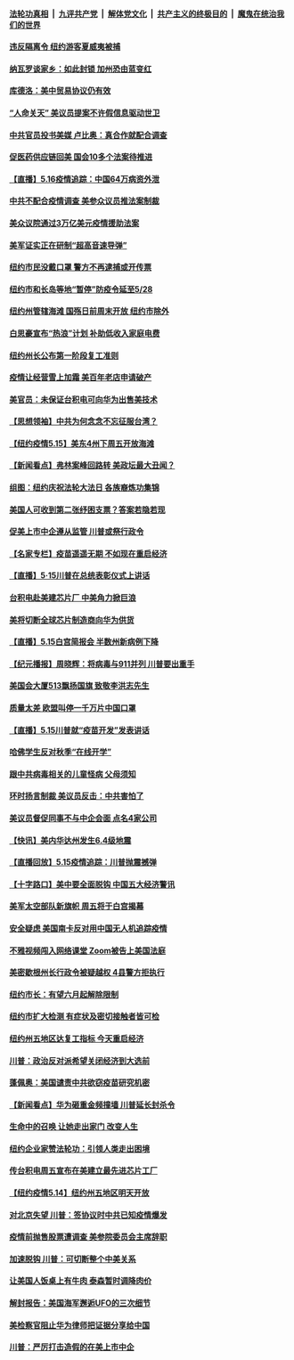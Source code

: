 ####  [法轮功真相](../../../../basic/blob/master/README.md?t=05170402) &nbsp;|&nbsp; [九评共产党](../../../../9ping.md/blob/master/README.md?t=05170402) &nbsp;|&nbsp; [解体党文化](../../../../jtdwh.md/blob/master/README.md?t=05170402)  &nbsp;|&nbsp; [共产主义的终极目的](../../../../gczydzjmd.md/blob/master/README.md?t=05170402) &nbsp;|&nbsp; [魔鬼在统治我们的世界](../../../../mgztzwmdsj.md/blob/master/README.md?t=05170402) 

#### [违反隔离令  纽约游客夏威夷被捕](../pages/nsc412/n12114930.md?t=05170402) 

#### [纳瓦罗谈家乡：如此封锁 加州恐由蓝变红](../pages/nsc412/n12114760.md?t=05170402) 

#### [库德洛：美中贸易协议仍有效](../pages/nsc412/n12114866.md?t=05170402) 

#### [“人命关天” 美议员提案不许假信息驱动世卫](../pages/nsc412/n12114792.md?t=05170402) 

#### [中共官员投书美媒 卢比奥：真合作就配合调查](../pages/nsc412/n12114709.md?t=05170402) 

#### [促医药供应链回美 国会10多个法案待推进](../pages/nsc412/n12114692.md?t=05170402) 

#### [【直播】5.16疫情追踪：中国64万病资外泄](../pages/nsc412/n12114542.md?t=05170402) 

#### [中共不配合疫情调查 美参众议员推法案制裁](../pages/nsc412/n12113326.md?t=05170402) 

#### [美众议院通过3万亿美元疫情援助法案](../pages/nsc412/n12114497.md?t=05170402) 

#### [美军证实正在研制“超高音速导弹”](../pages/nsc412/n12114188.md?t=05170402) 

#### [纽约市民没戴口罩  警方不再逮捕或开传票](../pages/nsc412/n12113855.md?t=05170402) 

#### [纽约市和长岛等地“暂停”防疫令延至5/28](../pages/nsc412/n12113811.md?t=05170402) 

#### [纽约州管辖海滩 国殇日前周末开放   纽约市除外](../pages/nsc412/n12113860.md?t=05170402) 

#### [白思豪宣布“热浪”计划  补助低收入家庭电费](../pages/nsc412/n12113796.md?t=05170402) 

#### [纽约州长公布第一阶段复工准则](../pages/nsc412/n12113906.md?t=05170402) 

#### [疫情让经营雪上加霜 美百年老店申请破产](../pages/nsc412/n12113864.md?t=05170402) 

#### [美官员：未保证台积电可向华为出售美技术](../pages/nsc412/n12113566.md?t=05170402) 

#### [【思想领袖】中共为何念念不忘征服台湾？](../pages/nsc412/n11886913.md?t=05170402) 

#### [【纽约疫情5.15】美东4州下周五开放海滩](../pages/nsc412/n12111652.md?t=05170402) 

#### [【新闻看点】弗林案峰回路转 美政坛最大丑闻？](../pages/nsc412/n12113049.md?t=05170402) 

#### [组图：纽约庆祝法轮大法日 各族裔炼功集锦](../pages/nsc412/n12096261.md?t=05170402) 

#### [美国人可收到第二张纾困支票？答案若隐若现](../pages/nsc412/n12113307.md?t=05170402) 

#### [促美上市中企遵从监管 川普或祭行政令](../pages/nsc412/n12113285.md?t=05170402) 

#### [【名家专栏】疫苗遥遥无期 不如现在重启经济](../pages/nsc412/n12110545.md?t=05170402) 

#### [【直播】5·15川普在总统表彰仪式上讲话](../pages/nsc412/n12112699.md?t=05170402) 

#### [台积电赴美建芯片厂 中美角力掀巨浪](../pages/nsc412/n12112963.md?t=05170402) 

#### [美将切断全球芯片制造商向华为供货](../pages/nsc412/n12112865.md?t=05170402) 

#### [【直播】5.15白宫简报会 半数州新病例下降](../pages/nsc412/n12112673.md?t=05170402) 

#### [【纪元播报】周晓辉：将病毒与911并列 川普要出重手](../pages/nsc412/n12110571.md?t=05170402) 

#### [美国会大厦513飘扬国旗 致敬李洪志先生](../pages/nsc412/n12112087.md?t=05170402) 

#### [质量太差 欧盟叫停一千万片中国口罩](../pages/nsc412/n12112723.md?t=05170402) 

#### [【直播】5.15川普就“疫苗开发”发表讲话](../pages/nsc412/n12112672.md?t=05170402) 

#### [哈佛学生反对秋季“在线开学”](../pages/nsc412/n12112797.md?t=05170402) 

#### [跟中共病毒相关的儿童怪病 父母须知](../pages/nsc412/n12112558.md?t=05170402) 

#### [环时扬言制裁 美议员反击：中共害怕了](../pages/nsc412/n12112577.md?t=05170402) 

#### [美议员督促同事不与中企会面 点名4家公司](../pages/nsc412/n12111778.md?t=05170402) 

#### [【快讯】美内华达州发生6.4级地震](../pages/nsc412/n12112055.md?t=05170402) 

#### [【直播回放】5.15疫情追踪：川普抛震撼弹](../pages/nsc412/n12111731.md?t=05170402) 

#### [【十字路口】美中要全面脱钩 中国五大经济警讯](../pages/nsc412/n12110809.md?t=05170402) 

#### [美军太空部队新旗帜 周五将于白宫揭幕](../pages/nsc412/n12111269.md?t=05170402) 

#### [安全疑虑 美国南卡反对用中国无人机追踪疫情](../pages/nsc412/n12111065.md?t=05170402) 

#### [不雅视频闯入网络课堂 Zoom被告上美国法庭](../pages/nsc412/n12110573.md?t=05170402) 

#### [美密歇根州长行政令被疑越权 4县警方拒执行](../pages/nsc412/n12110983.md?t=05170402) 

#### [纽约市长：有望六月起解除限制](../pages/nsc412/n12110864.md?t=05170402) 

#### [纽约市扩大检测  有症状及密切接触者皆可检](../pages/nsc412/n12110872.md?t=05170402) 

#### [纽约州五地区达复工指标 今天重启经济](../pages/nsc412/n12110857.md?t=05170402) 

#### [川普：政治反对派希望关闭经济到大选前](../pages/nsc412/n12109474.md?t=05170402) 

#### [蓬佩奥：美国谴责中共欲窃疫苗研究机密](../pages/nsc412/n12110340.md?t=05170402) 

#### [【新闻看点】华为砸重金频撞墙 川普延长封杀令](../pages/nsc412/n12109369.md?t=05170402) 

#### [生命中的召唤 让她走出家门 改变人生](../pages/nsc412/n12109326.md?t=05170402) 

#### [纽约企业家赞法轮功：引领人类走出困境](../pages/nsc412/n12106267.md?t=05170402) 

#### [传台积电周五宣布在美建立最先进芯片工厂](../pages/nsc412/n12109634.md?t=05170402) 

#### [【纽约疫情5.14】纽约州五地区明天开放](../pages/nsc412/n12108168.md?t=05170402) 

#### [对北京失望 川普：签协议时中共已知疫情爆发](../pages/nsc412/n12109191.md?t=05170402) 

#### [疫情前抛售股票遭调查 美参院委员会主席辞职](../pages/nsc412/n12109402.md?t=05170402) 

#### [加速脱钩 川普：可切断整个中美关系](../pages/nsc412/n12109208.md?t=05170402) 

#### [让美国人饭桌上有牛肉 泰森暂时调降肉价](../pages/nsc412/n12108999.md?t=05170402) 

#### [解封报告：美国海军邂逅UFO的三次细节](../pages/nsc412/n12108940.md?t=05170402) 

#### [美检察官阻止华为律师把证据分享给中国](../pages/nsc412/n12107485.md?t=05170402) 

#### [川普：严厉打击造假的在美上市中企](../pages/nsc412/n12109026.md?t=05170402) 

